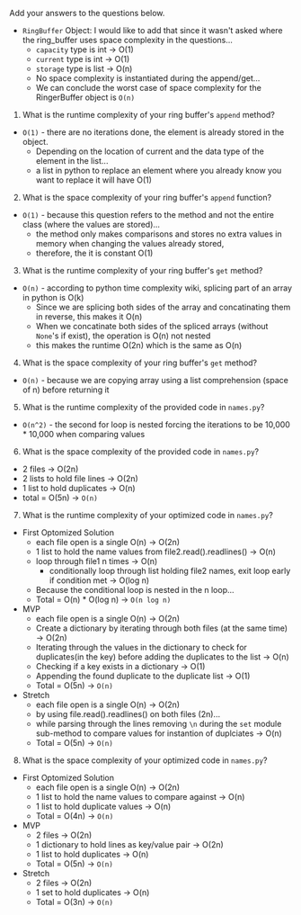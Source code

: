 Add your answers to the questions below.

* `RingBuffer` Object: I would like to add that since it wasn't asked where the ring_buffer uses space complexity in the questions...
  * `capacity` type is int -> O(1)
  * `current` type is int -> O(1)
  * `storage` type is list -> O(n)
  * No space complexity is instantiated during the append/get...
  * We can conclude the worst case of space complexity for the RingerBuffer object is `O(n)`

1. What is the runtime complexity of your ring buffer's `append` method?
* `O(1)` - there are no iterations done, the element is already stored in the object.
  * Depending on the location of current and the data type of the element in the list...
  * a list in python to replace an element where you already know you want to replace it will have O(1)

2. What is the space complexity of your ring buffer's `append` function?
* `O(1)` - because this question refers to the method and not the entire class (where the values are stored)...
  * the method only makes comparisons and stores no extra values in memory when changing the values already stored,
  * therefore, the it is constant O(1)

3. What is the runtime complexity of your ring buffer's `get` method?
* `O(n)` - according to python time complexity wiki, splicing part of an array in python is O(k)
  * Since we are splicing both sides of the array and concatinating them in reverse, this makes it O(n)
  * When we concatinate both sides of the spliced arrays (without `None`'s if exist), the operation is O(n) not nested
  * this makes the runtime O(2n) which is the same as O(n)

4. What is the space complexity of your ring buffer's `get` method?
* `O(n)` - because we are copying array using a list comprehension (space of n) before returning it

5. What is the runtime complexity of the provided code in `names.py`?
* `O(n^2)` - the second for loop is nested forcing the iterations to be 10,000 * 10,000 when comparing values

6. What is the space complexity of the provided code in `names.py`?
* 2 files -> O(2n)
* 2 lists to hold file lines -> O(2n)
* 1 list to hold duplicates -> O(n)
* total = O(5n) -> `O(n)`

7. What is the runtime complexity of your optimized code in `names.py`?
* First Optomized Solution
  * each file open is a single O(n) -> O(2n)
  * 1 list to hold the name values from file2.read().readlines() -> O(n)
  * loop through file1 n times -> O(n)
    * conditionally loop through list holding file2 names, exit loop early if condition met -> O(log n)
  * Because the conditional loop is nested in the n loop...
  * Total = O(n) * O(log n) -> `O(n log n)`
* MVP
  * each file open is a single O(n) -> O(2n)
  * Create a dictionary by iterating through both files (at the same time) -> O(2n)
  * Iterating through the values in the dictionary to check for duplicates(in the key) before adding the duplicates to the list -> O(n)
  * Checking if a key exists in a dictionary -> O(1)
  * Appending the found duplicate to the duplicate list -> O(1)
  * Total = O(5n) -> `O(n)`
* Stretch
  * each file open is a single O(n) -> O(2n)
  * by using file.read().readlines() on both files (2n)...
  * while parsing through the lines removing `\n` during the `set` module sub-method to compare values for instantion of duplciates -> O(n)
  * Total = O(5n) -> `O(n)`

8. What is the space complexity of your optimized code in `names.py`?
* First Optomized Solution
  * each file open is a single O(n) -> O(2n)
  * 1 list to hold the name values to compare against -> O(n)
  * 1 list to hold duplicate values -> O(n)
  * Total = O(4n) -> `O(n)`
* MVP
  * 2 files -> O(2n)
  * 1 dictionary to hold lines as key/value pair -> O(2n)
  * 1 list to hold duplicates -> O(n)
  * Total = O(5n) -> `O(n)`
* Stretch
  * 2 files -> O(2n)
  * 1 set to hold duplicates -> O(n)
  * Total = O(3n) -> `O(n)`